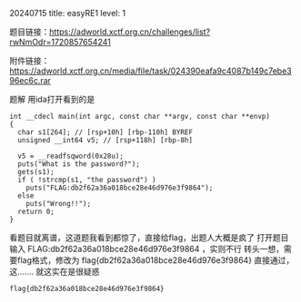 20240715  title: easyRE1  level: 1

题目链接：https://adworld.xctf.org.cn/challenges/list?rwNmOdr=1720857654241

附件链接：https://adworld.xctf.org.cn/media/file/task/024390eafa9c4087b149c7ebe396ec6c.rar

题解
用ida打开看到的是

```
int __cdecl main(int argc, const char **argv, const char **envp)
{
  char s1[264]; // [rsp+10h] [rbp-110h] BYREF
  unsigned __int64 v5; // [rsp+118h] [rbp-8h]

  v5 = __readfsqword(0x28u);
  puts("What is the password?");
  gets(s1);
  if ( !strcmp(s1, "the password") )
    puts("FLAG:db2f62a36a018bce28e46d976e3f9864");
  else
    puts("Wrong!!");
  return 0;
}
```

看题目就离谱，这道题我看到都惊了，直接给flag，出题人大概是疯了
打开题目输入 FLAG:db2f62a36a018bce28e46d976e3f9864  ，实则不行
转头一想，需要flag格式，修改为 flag{db2f62a36a018bce28e46d976e3f9864}
直接通过，这.......  就这实在是很疑惑

```
flag{db2f62a36a018bce28e46d976e3f9864}
```





